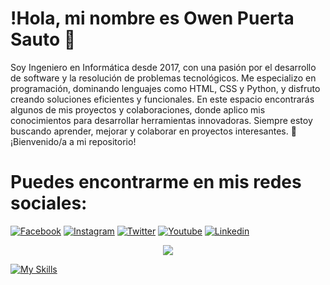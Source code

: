 # !Hola, mi nombre es Owen Puerta Sauto 👋

Soy Ingeniero en Informática desde 2017, con una pasión por el desarrollo de software y la resolución de problemas tecnológicos. Me especializo en programación, dominando lenguajes como HTML, CSS y Python, y disfruto creando soluciones eficientes y funcionales. En este espacio encontrarás algunos de mis proyectos y colaboraciones, donde aplico mis conocimientos para desarrollar herramientas innovadoras. Siempre estoy buscando aprender, mejorar y colaborar en proyectos interesantes. 🚀 ¡Bienvenido/a a mi repositorio!

# Puedes encontrarme en mis redes sociales:

[![Facebook](https://img.icons8.com/color/48/FFFFFF/facebook-new.png)](https://youtube.com/@mouredev)
[![Instagram](https://img.icons8.com/color/48/FFFFFF/instagram-new--v1.png)](https://youtube.com/@mouredev)
[![Twitter](https://img.icons8.com/color/48/FFFFFF/twitter--v1.png)](https://youtube.com/@mouredev)
[![Youtube](https://img.icons8.com/color/48/FFFFFF/youtube-play.png)](https://youtube.com/@mouredev)
[![Linkedin](https://img.icons8.com/color/48/FFFFFF/linkedin.png)](https://youtube.com/@mouredev)

<p align="center">
  <a href="https://skillicons.dev">
    <img src="https://skillicons.dev/icons?i=git,kubernetes,docker,c,vim" />
  </a>
</p>

[![My Skills](https://skillicons.dev/icons?i=js,html,css,wasm)](https://skillicons.dev)


